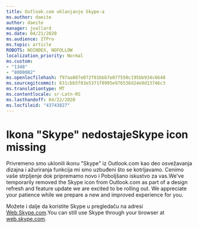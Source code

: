 ```yaml
---
title: Outlook.com uklanjanje Skype-a
ms.author: daeite
author: daeite
manager: joallard
ms.date: 04/21/2020
ms.audience: ITPro
ms.topic: article
ROBOTS: NOINDEX, NOFOLLOW
localization_priority: Normal
ms.custom:
- "1348"
- "8000082"
ms.openlocfilehash: f97aa887e072f01bbb7e077550c195bb934c6648
ms.sourcegitcommit: 631cbb5f03e5371f0995e976536d24e9d13746c3
ms.translationtype: MT
ms.contentlocale: sr-Latn-RS
ms.lasthandoff: 04/22/2020
ms.locfileid: "43743827"
---
```

# <a name="skype-icon-missing"></a><span data-ttu-id="2154b-102">Ikona "Skype" nedostaje</span><span class="sxs-lookup"><span data-stu-id="2154b-102">Skype icon missing</span></span>

<span data-ttu-id="2154b-103">Privremeno smo uklonili ikonu "Skype" iz Outlook.com kao deo osvežavanja dizajna i ažuriranja funkcija mi smo uzbuđeni što se kotrljavamo. Cenimo vaše strpljenje dok pripremamo novo i Poboljšano iskustvo za vas.</span><span class="sxs-lookup"><span data-stu-id="2154b-103">We've temporarily removed the Skype icon from Outlook.com as part of a design refresh and feature update we are excited to be rolling out. We appreciate your patience while we prepare a new and improved experience for you.</span></span>

<span data-ttu-id="2154b-104">Možete i dalje da koristite Skype u pregledaču na adresi [Web.Skype.com](https://web.skype.com/).</span><span class="sxs-lookup"><span data-stu-id="2154b-104">You can still use Skype through your browser at [web.skype.com](https://web.skype.com/).</span></span>
